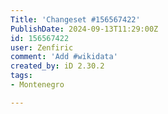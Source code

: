 ```yaml
---
Title: 'Changeset #156567422'
PublishDate: 2024-09-13T11:29:00Z
id: 156567422
user: Zenfiric
comment: 'Add #wikidata'
created_by: iD 2.30.2
tags:
- Montenegro

---
```

